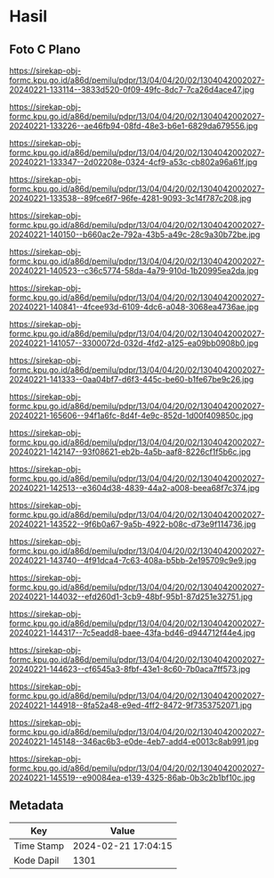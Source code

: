 # Hasil

## Foto C Plano

https://sirekap-obj-formc.kpu.go.id/a86d/pemilu/pdpr/13/04/04/20/02/1304042002027-20240221-133114--3833d520-0f09-49fc-8dc7-7ca26d4ace47.jpg

https://sirekap-obj-formc.kpu.go.id/a86d/pemilu/pdpr/13/04/04/20/02/1304042002027-20240221-133226--ae46fb94-08fd-48e3-b6e1-6829da679556.jpg

https://sirekap-obj-formc.kpu.go.id/a86d/pemilu/pdpr/13/04/04/20/02/1304042002027-20240221-133347--2d02208e-0324-4cf9-a53c-cb802a96a61f.jpg

https://sirekap-obj-formc.kpu.go.id/a86d/pemilu/pdpr/13/04/04/20/02/1304042002027-20240221-133538--89fce6f7-96fe-4281-9093-3c14f787c208.jpg

https://sirekap-obj-formc.kpu.go.id/a86d/pemilu/pdpr/13/04/04/20/02/1304042002027-20240221-140150--b660ac2e-792a-43b5-a49c-28c9a30b72be.jpg

https://sirekap-obj-formc.kpu.go.id/a86d/pemilu/pdpr/13/04/04/20/02/1304042002027-20240221-140523--c36c5774-58da-4a79-910d-1b20995ea2da.jpg

https://sirekap-obj-formc.kpu.go.id/a86d/pemilu/pdpr/13/04/04/20/02/1304042002027-20240221-140841--4fcee93d-6109-4dc6-a048-3068ea4736ae.jpg

https://sirekap-obj-formc.kpu.go.id/a86d/pemilu/pdpr/13/04/04/20/02/1304042002027-20240221-141057--3300072d-032d-4fd2-a125-ea09bb0908b0.jpg

https://sirekap-obj-formc.kpu.go.id/a86d/pemilu/pdpr/13/04/04/20/02/1304042002027-20240221-141333--0aa04bf7-d6f3-445c-be60-b1fe67be9c26.jpg

https://sirekap-obj-formc.kpu.go.id/a86d/pemilu/pdpr/13/04/04/20/02/1304042002027-20240221-165606--94f1a6fc-8d4f-4e9c-852d-1d00f409850c.jpg

https://sirekap-obj-formc.kpu.go.id/a86d/pemilu/pdpr/13/04/04/20/02/1304042002027-20240221-142147--93f08621-eb2b-4a5b-aaf8-8226cf1f5b6c.jpg

https://sirekap-obj-formc.kpu.go.id/a86d/pemilu/pdpr/13/04/04/20/02/1304042002027-20240221-142513--e3604d38-4839-44a2-a008-beea68f7c374.jpg

https://sirekap-obj-formc.kpu.go.id/a86d/pemilu/pdpr/13/04/04/20/02/1304042002027-20240221-143522--9f6b0a67-9a5b-4922-b08c-d73e9f114736.jpg

https://sirekap-obj-formc.kpu.go.id/a86d/pemilu/pdpr/13/04/04/20/02/1304042002027-20240221-143740--4f91dca4-7c63-408a-b5bb-2e195709c9e9.jpg

https://sirekap-obj-formc.kpu.go.id/a86d/pemilu/pdpr/13/04/04/20/02/1304042002027-20240221-144032--efd260d1-3cb9-48bf-95b1-87d251e32751.jpg

https://sirekap-obj-formc.kpu.go.id/a86d/pemilu/pdpr/13/04/04/20/02/1304042002027-20240221-144317--7c5eadd8-baee-43fa-bd46-d944712f44e4.jpg

https://sirekap-obj-formc.kpu.go.id/a86d/pemilu/pdpr/13/04/04/20/02/1304042002027-20240221-144623--cf6545a3-8fbf-43e1-8c60-7b0aca7ff573.jpg

https://sirekap-obj-formc.kpu.go.id/a86d/pemilu/pdpr/13/04/04/20/02/1304042002027-20240221-144918--8fa52a48-e9ed-4ff2-8472-9f7353752071.jpg

https://sirekap-obj-formc.kpu.go.id/a86d/pemilu/pdpr/13/04/04/20/02/1304042002027-20240221-145148--346ac6b3-e0de-4eb7-add4-e0013c8ab991.jpg

https://sirekap-obj-formc.kpu.go.id/a86d/pemilu/pdpr/13/04/04/20/02/1304042002027-20240221-145519--e90084ea-e139-4325-86ab-0b3c2b1bf10c.jpg


## Metadata

| Key        | Value               |
| ---------- | ------------------- |
| Time Stamp | 2024-02-21 17:04:15 |
| Kode Dapil | 1301                |



